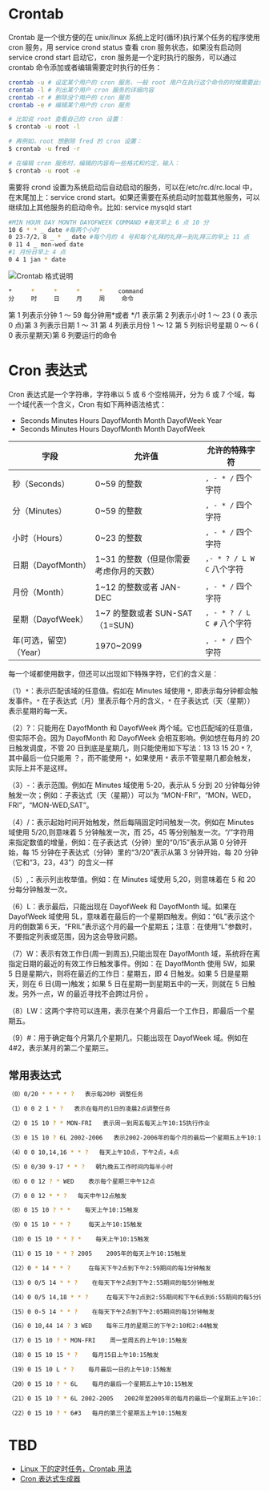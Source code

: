 # Crontab

Crontab 是一个很方便的在 unix/linux 系统上定时(循环)执行某个任务的程序使用 cron 服务，用 service crond status 查看 cron 服务状态，如果没有启动则 service crond start 启动它，cron 服务是一个定时执行的服务，可以通过 crontab 命令添加或者编辑需要定时执行的任务：

```sh
crontab -u # 设定某个用户的 cron 服务，一般 root 用户在执行这个命令的时候需要此参数
crontab -l # 列出某个用户 cron 服务的详细内容
crontab -r # 删除没个用户的 cron 服务
crontab -e # 编辑某个用户的 cron 服务

# 比如说 root 查看自己的 cron 设置：
$ crontab -u root -l

# 再例如，root 想删除 fred 的 cron 设置：
$ crontab -u fred -r

# 在编辑 cron 服务时，编辑的内容有一些格式和约定，输入：
$ crontab -u root -e
```

需要将 crond 设置为系统启动后自动启动的服务，可以在/etc/rc.d/rc.local 中，在末尾加上：service crond start。如果还需要在系统启动时加载其他服务，可以继续加上其他服务的启动命令。比如: service mysqld start

```sh
#MIN HOUR DAY MONTH DAYOFWEEK COMMAND #每天早上 6 点 10 分
10 6 * * _ date #每两个小时
0 23-7/2，8 _ * _ date #每个月的 4 号和每个礼拜的礼拜一到礼拜三的早上 11 点
0 11 4 _ mon-wed date
#1 月份日早上 4 点
0 4 1 jan * date
```

![Crontab 格式说明](http://fs.gimoo.net/img/2014/10/12/011835_5439666b84167.jpg)

```sh
*　　  *　　  *　　  *　　  *　　 command
分　   时　   日　   月　   周　   命令
```

第 1 列表示分钟 1 ～ 59 每分钟用*或者 */1 表示第 2 列表示小时 1 ～ 23 ( 0 表示 0 点)第 3 列表示日期 1 ～ 31 第 4 列表示月份 1 ～ 12 第 5 列标识号星期 0 ～ 6 ( 0 表示星期天)第 6 列要运行的命令

# Cron 表达式

Cron 表达式是一个字符串，字符串以 5 或 6 个空格隔开，分为 6 或 7 个域，每一个域代表一个含义，Cron 有如下两种语法格式：

- Seconds Minutes Hours DayofMonth Month DayofWeek Year
- Seconds Minutes Hours DayofMonth Month DayofWeek

| 字段                   | 允许值                                  | 允许的特殊字符             |
| ---------------------- | --------------------------------------- | -------------------------- |
| 秒（Seconds）          | 0~59 的整数                             | `, - * /` 四个字符         |
| 分（Minutes）          | 0~59 的整数                             | `, - * /` 四个字符         |
| 小时（Hours）          | 0~23 的整数                             | `, - * /` 四个字符         |
| 日期（DayofMonth）     | 1~31 的整数（但是你需要考虑你月的天数） | `,- * ? / L W C` 八个字符  |
| 月份（Month）          | 1~12 的整数或者 JAN-DEC                 | `, - * /` 四个字符         |
| 星期（DayofWeek）      | 1~7 的整数或者 SUN-SAT（1=SUN）         | `, - * ? / L C #` 八个字符 |
| 年(可选，留空)（Year） | 1970~2099                               | `, - * /` 四个字符         |

每一个域都使用数字，但还可以出现如下特殊字符，它们的含义是：

（1）`*`：表示匹配该域的任意值。假如在 Minutes 域使用 `*`, 即表示每分钟都会触发事件。`*` 在子表达式（月）里表示每个月的含义，`*` 在子表达式（天（星期））表示星期的每一天。

（2）?：只能用在 DayofMonth 和 DayofWeek 两个域。它也匹配域的任意值，但实际不会。因为 DayofMonth 和 DayofWeek 会相互影响。例如想在每月的 20 日触发调度，不管 20 日到底是星期几，则只能使用如下写法：13 13 15 20 `*` ?, 其中最后一位只能用 ？，而不能使用 `*`，如果使用 `*` 表示不管星期几都会触发，实际上并不是这样。

（3）-：表示范围。例如在 Minutes 域使用 5-20，表示从 5 分到 20 分钟每分钟触发一次；例如：子表达式（天（星期））可以为 “MON-FRI”，“MON，WED，FRI”，“MON-WED,SAT”。

（4）/：表示起始时间开始触发，然后每隔固定时间触发一次。例如在 Minutes 域使用 5/20,则意味着 5 分钟触发一次，而 25，45 等分别触发一次。“/”字符用来指定数值的增量，例如：在子表达式（分钟）里的“0/15”表示从第 0 分钟开始，每 15 分钟在子表达式（分钟）里的“3/20”表示从第 3 分钟开始，每 20 分钟（它和“3，23，43”）的含义一样

（5）,：表示列出枚举值。例如：在 Minutes 域使用 5,20，则意味着在 5 和 20 分每分钟触发一次。

（6）L：表示最后，只能出现在 DayofWeek 和 DayofMonth 域。如果在 DayofWeek 域使用 5L，意味着在最后的一个星期四触发。例如：“6L”表示这个月的倒数第６天，“FRIL”表示这个月的最一个星期五；注意：在使用“L”参数时，不要指定列表或范围，因为这会导致问题。

（7）W：表示有效工作日(周一到周五),只能出现在 DayofMonth 域，系统将在离指定日期的最近的有效工作日触发事件。例如：在 DayofMonth 使用 5W，如果 5 日是星期六，则将在最近的工作日：星期五，即 4 日触发。如果 5 日是星期天，则在 6 日(周一)触发；如果 5 日在星期一到星期五中的一天，则就在 5 日触发。另外一点，W 的最近寻找不会跨过月份 。

（8）LW：这两个字符可以连用，表示在某个月最后一个工作日，即最后一个星期五。

（9）#：用于确定每个月第几个星期几，只能出现在 DayofWeek 域。例如在 4#2，表示某月的第二个星期三。

## 常用表达式

```sh
（0）0/20 * * * * ?   表示每20秒 调整任务

（1）0 0 2 1 * ?   表示在每月的1日的凌晨2点调整任务

（2）0 15 10 ? * MON-FRI   表示周一到周五每天上午10:15执行作业

（3）0 15 10 ? 6L 2002-2006   表示2002-2006年的每个月的最后一个星期五上午10:15执行作

（4）0 0 10,14,16 * * ?   每天上午10点，下午2点，4点

（5）0 0/30 9-17 * * ?   朝九晚五工作时间内每半小时

（6）0 0 12 ? * WED    表示每个星期三中午12点

（7）0 0 12 * * ?   每天中午12点触发

（8）0 15 10 ? * *    每天上午10:15触发

（9）0 15 10 * * ?     每天上午10:15触发

（10）0 15 10 * * ? *    每天上午10:15触发

（11）0 15 10 * * ? 2005    2005年的每天上午10:15触发

（12）0 * 14 * * ?     在每天下午2点到下午2:59期间的每1分钟触发

（13）0 0/5 14 * * ?    在每天下午2点到下午2:55期间的每5分钟触发

（14）0 0/5 14,18 * * ?     在每天下午2点到2:55期间和下午6点到6:55期间的每5分钟触发

（15）0 0-5 14 * * ?    在每天下午2点到下午2:05期间的每1分钟触发

（16）0 10,44 14 ? 3 WED    每年三月的星期三的下午2:10和2:44触发

（17）0 15 10 ? * MON-FRI    周一至周五的上午10:15触发

（18）0 15 10 15 * ?    每月15日上午10:15触发

（19）0 15 10 L * ?    每月最后一日的上午10:15触发

（20）0 15 10 ? * 6L    每月的最后一个星期五上午10:15触发

（21）0 15 10 ? * 6L 2002-2005   2002年至2005年的每月的最后一个星期五上午10:15触发

（22）0 15 10 ? * 6#3   每月的第三个星期五上午10:15触发
```

# TBD

- [Linux 下的定时任务，Crontab 用法](http://www.cnblogs.com/b028/archive/2011/01/07/1930243.html)
- [Cron 表达式生成器](http://www.pdtools.net/tools/becron.jsp)
